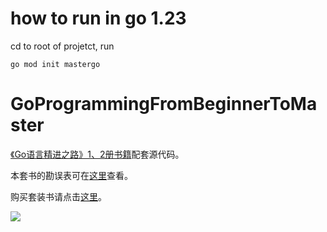 # how to run in go 1.23
cd to root of projetct, run 
```
go mod init mastergo
```
# GoProgrammingFromBeginnerToMaster
[《Go语言精进之路》1、2册书籍](https://item.jd.com/13694000.html)配套源代码。

本套书的勘误表可在[这里](https://github.com/bigwhite/GoProgrammingFromBeginnerToMaster/blob/main/errata.md)查看。

购买套装书请点击[这里](https://item.jd.com/13694000.html)。

![](https://github.com/bigwhite/GoProgrammingFromBeginnerToMaster/blob/main/cover.png)


